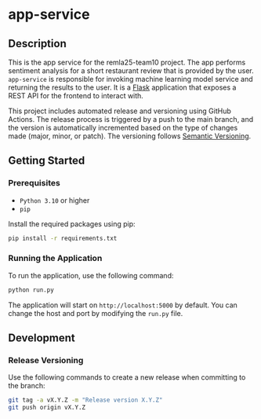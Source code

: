 # app-service

## Description

This is the app service for the remla25-team10 project. The app performs sentiment analysis for a short restaurant review that is provided by the user. `app-service` is responsible for invoking machine learning model service and returning the results to the user. It is a [Flask](https://flask.palletsprojects.com/en/stable/) application that exposes a REST API for the frontend to interact with.

This project includes automated release and versioning using GitHub Actions. The release process is triggered by a push to the main branch, and the version is automatically incremented based on the type of changes made (major, minor, or patch). The versioning follows [Semantic Versioning](https://semver.org/).

## Getting Started

### Prerequisites

- `Python 3.10` or higher
- `pip`

Install the required packages using pip:

```bash
pip install -r requirements.txt
```
### Running the Application

To run the application, use the following command:

```bash
python run.py
```

The application will start on `http://localhost:5000` by default. You can change the host and port by modifying the `run.py` file.

## Development

### Release Versioning

Use the following commands to create a new release when committing to the branch:

```bash
git tag -a vX.Y.Z -m "Release version X.Y.Z"
git push origin vX.Y.Z
```